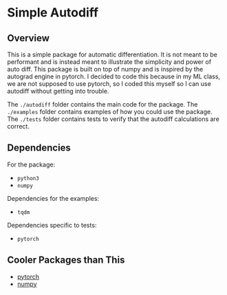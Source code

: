 
# Simple Autodiff

## Overview

This is a simple package for automatic differentiation. It is not meant to be performant and is instead meant to illustrate the simplicity and power of auto diff. This package is built on top of numpy and is inspired by the autograd engine in pytorch. I decided to code this because in my ML class, we are not supposed to use pytorch, so I coded this myself so I can use autodiff without getting into trouble. 

The `./autodiff` folder contains the main code for the package. The `./examples` folder contains examples of how you could use the package. The `./tests` folder contains tests to verify that the autodiff calculations are correct.

## Dependencies

For the package:

- `python3`
- `numpy`

Dependencies for the examples:

- `tqdm`

Dependencies specific to tests:

- `pytorch`


## Cooler Packages than This

- [pytorch](https://pytorch.org/)
- [numpy](https://numpy.org/)
